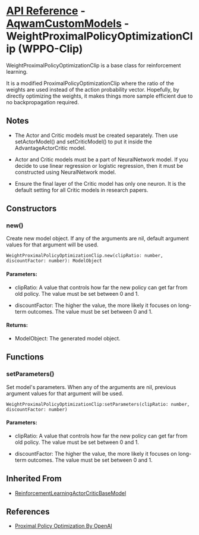 # [API Reference](../../API.md) - [AqwamCustomModels](../AqwamCustomModels.md) - WeightProximalPolicyOptimizationClip (WPPO-Clip)

WeightProximalPolicyOptimizationClip is a base class for reinforcement learning.

It is a modified ProximalPolicyOptimizationClip where the ratio of the weights are used instead of the action probability vector. Hopefully, by directly optimizing the weights, it makes things more sample efficient due to no backpropagation required.

## Notes

* The Actor and Critic models must be created separately. Then use setActorModel() and setCriticModel() to put it inside the AdvantageActorCritic model.

* Actor and Critic models must be a part of NeuralNetwork model. If you decide to use linear regression or logistic regression, then it must be constructed using NeuralNetwork model. 

* Ensure the final layer of the Critic model has only one neuron. It is the default setting for all Critic models in research papers.

## Constructors

### new()

Create new model object. If any of the arguments are nil, default argument values for that argument will be used.

```
WeightProximalPolicyOptimizationClip.new(clipRatio: number, discountFactor: number): ModelObject
```

#### Parameters:

* clipRatio: A value that controls how far the new policy can get far from old policy. The value must be set between 0 and 1.

* discountFactor: The higher the value, the more likely it focuses on long-term outcomes. The value must be set between 0 and 1.

#### Returns:

* ModelObject: The generated model object.

## Functions

### setParameters()

Set model's parameters. When any of the arguments are nil, previous argument values for that argument will be used.

```
WeightProximalPolicyOptimizationClip:setParameters(clipRatio: number, discountFactor: number)
```

#### Parameters:

* clipRatio: A value that controls how far the new policy can get far from old policy. The value must be set between 0 and 1.

* discountFactor: The higher the value, the more likely it focuses on long-term outcomes. The value must be set between 0 and 1.

## Inherited From

* [ReinforcementLearningActorCriticBaseModel](ReinforcementLearningActorCriticBaseModel.md)

## References

* [Proximal Policy Optimization By OpenAI](https://spinningup.openai.com/en/latest/algorithms/ppo.html)
